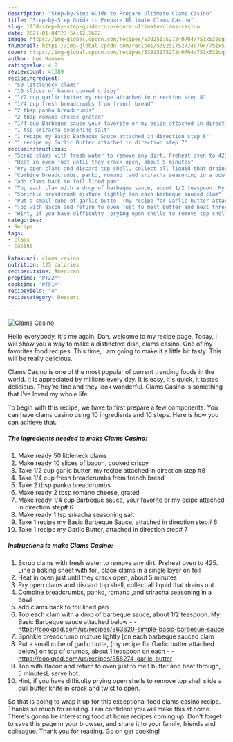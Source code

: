 ```yaml
---
description: "Step-by-Step Guide to Prepare Ultimate Clams Casino"
title: "Step-by-Step Guide to Prepare Ultimate Clams Casino"
slug: 1938-step-by-step-guide-to-prepare-ultimate-clams-casino
date: 2021-01-04T23:54:12.760Z
image: https://img-global.cpcdn.com/recipes/5392517527240704/751x532cq70/clams-casino-recipe-main-photo.jpg
thumbnail: https://img-global.cpcdn.com/recipes/5392517527240704/751x532cq70/clams-casino-recipe-main-photo.jpg
cover: https://img-global.cpcdn.com/recipes/5392517527240704/751x532cq70/clams-casino-recipe-main-photo.jpg
author: Lee Hansen
ratingvalue: 4.8
reviewcount: 41089
recipeingredient:
- "50 littleneck clams"
- "10 slices of bacon cooked crispy"
- "1/2 cup garlic butter my recipe attached in direction step 8"
- "1/4 cup fresh breadcrumbs from french bread"
- "2 tbsp panko breadcrumbs"
- "2 tbsp romano cheese grated"
- "1/4 cup Barbeque sauce your favorite or my ecipe attached in direction step 6"
- "1 tsp sriracha seasoning salt"
- "1 recipe my Basic Barbeque Sauce attached in direction step 6"
- "1 recipe my Garlic Butter attached in direction step 7"
recipeinstructions:
- "Scrub clams with fresh water to remove any dirt. Preheat oven to 425. Line a baking sheet with foil, place clams in a single layer on foil"
- "Heat in oven just until they crack open, about 5 minutes"
- "Pry open clams and discard top shell, collect all liquid that drains out"
- "Combine breadcrumbs, panko, romano ,and sriracha seasoning in a bowl"
- "add clams back to foil lined pan"
- "Top each clam with a drop of barbeque sauce, about 1/2 teaspoon. My Basic Barbeque sauce attached below  https://cookpad.com/us/recipes/363620-simple-basic-barbecue-sauce"
- "Sprinkle breadcrumb mixture lightly [on each barbeque sauced clam"
- "Put a small cube of garlic butte, (my recipe for Garlic butter attached below) on top of crumbs, about 1 teaspoon on each  https://cookpad.com/us/recipes/358274-garlic-butter"
- "Top with Bacon and return to oven just to melt butter and heat through, 5 minutesL serve hot."
- "Hint, if you have difficulty  prying open shells to remove top shell slide a dull butter knife in crack and twist to open."
categories:
- Recipe
tags:
- clams
- casino

katakunci: clams casino 
nutrition: 125 calories
recipecuisine: American
preptime: "PT22M"
cooktime: "PT51M"
recipeyield: "4"
recipecategory: Dessert

---
```



![Clams Casino](https://img-global.cpcdn.com/recipes/5392517527240704/751x532cq70/clams-casino-recipe-main-photo.jpg)

Hello everybody, it's me again, Dan, welcome to my recipe page. Today, I will show you a way to make a distinctive dish, clams casino. One of my favorites food recipes. This time, I am going to make it a little bit tasty. This will be really delicious.

Clams Casino is one of the most popular of current trending foods in the world. It is appreciated by millions every day. It is easy, it's quick, it tastes delicious. They're fine and they look wonderful. Clams Casino is something that I've loved my whole life.




To begin with this recipe, we have to first prepare a few components. You can have clams casino using 10 ingredients and 10 steps. Here is how you can achieve that.

<!--inarticleads1-->

##### The ingredients needed to make Clams Casino:

1. Make ready 50 littleneck clams
1. Make ready 10 slices of bacon, cooked crispy
1. Take 1/2 cup garlic butter, my recipe attached in direction step #8
1. Take 1/4 cup fresh breadcrumbs from french bread
1. Take 2 tbsp panko breadcrumbs
1. Make ready 2 tbsp romano cheese, grated
1. Make ready 1/4 cup Barbeque sauce, your favorite or my ecipe attached in direction step# 6
1. Make ready 1 tsp sriracha seasoning salt
1. Take 1 recipe my Basic Barbeque Sauce, attached in direction step# 6
1. Take 1 recipe my Garlic Butter, attached in direction step# 7




<!--inarticleads2-->

##### Instructions to make Clams Casino:

1. Scrub clams with fresh water to remove any dirt. Preheat oven to 425. Line a baking sheet with foil, place clams in a single layer on foil
1. Heat in oven just until they crack open, about 5 minutes
1. Pry open clams and discard top shell, collect all liquid that drains out
1. Combine breadcrumbs, panko, romano ,and sriracha seasoning in a bowl
1. add clams back to foil lined pan
1. Top each clam with a drop of barbeque sauce, about 1/2 teaspoon. My Basic Barbeque sauce attached below -  - https://cookpad.com/us/recipes/363620-simple-basic-barbecue-sauce
1. Sprinkle breadcrumb mixture lightly [on each barbeque sauced clam
1. Put a small cube of garlic butte, (my recipe for Garlic butter attached below) on top of crumbs, about 1 teaspoon on each -  - https://cookpad.com/us/recipes/358274-garlic-butter
1. Top with Bacon and return to oven just to melt butter and heat through, 5 minutesL serve hot.
1. Hint, if you have difficulty  prying open shells to remove top shell slide a dull butter knife in crack and twist to open.




So that is going to wrap it up for this exceptional food clams casino recipe. Thanks so much for reading. I am confident you will make this at home. There's gonna be interesting food at home recipes coming up. Don't forget to save this page in your browser, and share it to your family, friends and colleague. Thank you for reading. Go on get cooking!

